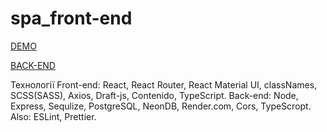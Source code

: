 # spa_front-end

[DEMO](https://m1k1ta.github.io/spa_front-end/)

[BACK-END](https://github.com/M1k1ta/spa_back-end)

Технології
Front-end: React, React Router, React Material UI, classNames, SCSS(SASS), Axios, Draft-js, Contenido, TypeScript.
Back-end: Node, Express, Sequlize, PostgreSQL, NeonDB, Render.com, Cors, TypeScropt.
Also: ESLint, Prettier.
